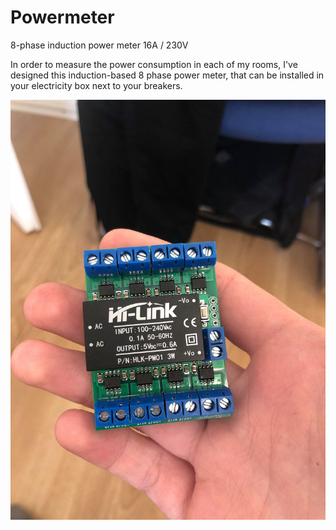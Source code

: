 # Powermeter
8-phase induction power meter 16A / 230V

In order to measure the power consumption in each of my rooms, I've designed this induction-based 8 phase power meter, that can be installed in your electricity box next to your breakers.

![Front](images/front.jpg "Front PCB")
